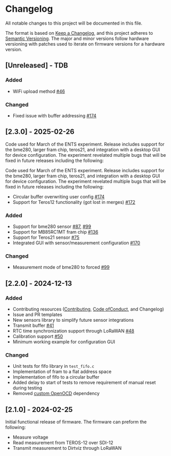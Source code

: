 # Changelog

All notable changes to this project will be documented in this file.

The format is based on [Keep a Changelog](https://keepachangelog.com/en/1.0.0/),
and this project adheres to
[Semantic Versioning](https://semver.org/spec/v2.0.0.html). The major and
minor versions follow hardware versioning with patches used to iterate on
firmware versions for a hardware version.

## [Unreleased] - TDB

### Added

- WiFi upload method [#46](i46)

### Changed

- Fixed issue with buffer addressing [#174](i174)

[i46]: https://github.com/jlab-sensing/ENTS-node-firmware/issues/46
[i174]: https://github.com/jlab-sensing/ENTS-node-firmware/issues/174

## [2.3.0] - 2025-02-26

Code used for March of the ENTS experiment. Release includes support for the
bme280, larger fram chip, teros21, and integration with a desktop GUI for
device configuration. The experiment revelated multiple bugs that will be fixed
in future releases including the following:

Code used for March of the ENTS experiment. Release includes support for the
bme280, larger fram chip, teros21, and integration with a desktop GUI for
device configuration. The experiment revelated multiple bugs that will be fixed
in future releases including the following:

- Circular buffer overwriting user config [#174](https://github.com/jlab-sensing/ENTS-node-firmware/issues/174)
- Support for Teros12 functionality (got lost in merges) [#172](https://github.com/jlab-sensing/ENTS-node-firmware/issues/172)

### Added

- Support for bme280 sensor [#87](i87), [#99](i99)
- Support for MB85RC1MT fram chip [#136](i136)
- Support for Teros21 sensor [#75](i75)
- Integrated GUI with sensor/measurement configuration [#170](i170)

### Changed

- Measurement mode of bme280 to forced [#99](i99)

[i75]: https://github.com/jlab-sensing/ENTS-node-firmware/issues/75
[i87]: https://github.com/jlab-sensing/ENTS-node-firmware/issues/87
[i99]: https://github.com/jlab-sensing/ENTS-node-firmware/issues/99
[i136]: https://github.com/jlab-sensing/ENTS-node-firmware/issues/136
[i170]: https://github.com/jlab-sensing/ENTS-node-firmware/pull/170

## [2.2.0] - 2024-12-13

### Added
- Contributing resources ([Contributing](./CONTRIBUTING.md),
  [Code ofConduct](./CODE_OF_CONDUCT.md), and Changelog)
- Issue and PR templates
- New sensors library to simplify future sensor integrations
- Transmit buffer [#41](i41)
- RTC time synchronization support through LoRaWAN [#48](i48)
- Calibration support [#50](i50)
- Minimum working example for configuration GUI

### Changed

- Unit tests for fifo library in `test_fifo.c`
- Implementation of fram to a flat address space
- Implementation of fifo to a circular buffer
- Added delay to start of tests to remove requirement of manual reset during testing
- Removed [custom OpenOCD](https://github.com/jlab-sensing/tool-openocd) dependency

[i41]: https://github.com/jlab-sensing/soil-power-sensor-firmware/issues/41
[i48]: https://github.com/jlab-sensing/soil-power-sensor-firmware/issues/48
[i50]: https://github.com/jlab-sensing/ENTS-node-firmware/issues/50

## [2.1.0] - 2024-02-25

Initial functional release of firmware. The firmware can preform the following:

- Measure voltage
- Read measurement from TEROS-12 over SDI-12
- Transmit measurement to Dirtviz through LoRaWAN
